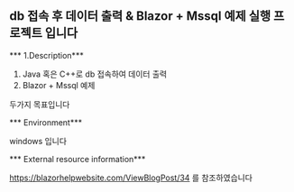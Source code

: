 ## **db 접속 후 데이터 출력 & Blazor + Mssql 예제 실행 프로젝트 입니다**




*** 1.Description***

1. Java 혹은 C++로 db 접속하여 데이터 출력
2. Blazor + Mssql 예제

두가지 목표입니다




*** Environment***

windows 입니다




*** External resource information***

https://blazorhelpwebsite.com/ViewBlogPost/34
를 참조하였습니다
